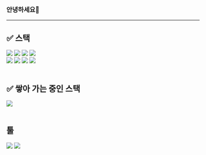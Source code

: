 ### 안녕하세요🐸
<hr>

<!--
**HanDeul-Kim/HanDeul-Kim** is a ✨ _special_ ✨ repository because its `README.md` (this file) appears on your GitHub profile.

Here are some ideas to get you started:

- 🔭 I’m currently working on ...
- 🌱 I’m currently learning ...
- 👯 I’m looking to collaborate on ...
- 🤔 I’m looking for help with ...
- 💬 Ask me about ...
- 📫 How to reach me: ...
- 😄 Pronouns: ...
- ⚡ Fun fact: ...
-->

## ✅ 스택
<div align="left">
<img src="https://img.shields.io/badge/HTML5-E34F26?style=flat-square&logo=HTML5&logoColor=white" />
<img src="https://img.shields.io/badge/CSS3-1572B6?style=flat-square&logo=CSS3&logoColor=white" />
<img src="https://img.shields.io/badge/scss-CC6699?style=flat-square&logo=sass&logoColor=white" />
<img src="https://img.shields.io/badge/javascript-F7DF1E?style=flat-square&logo=JAVASCRIPT&logoColor=white" /><br>
<img src="https://img.shields.io/badge/React-61DAFB?style=flat-square&logo=REACT&logoColor=white" />
<img src="https://img.shields.io/badge/Node.js-339933?style=flat-square&logo=node.js&logoColor=white" />
<img src="https://img.shields.io/badge/Axios-5A29E4?style=flat-square&logo=Axios&logoColor=white" />
<img src="https://img.shields.io/badge/Three.js-000000?style=flat-square&logo=Three.js&logoColor=white" />
</div>
<br>


## ✅ 쌓아 가는 중인 스택
<div align="left">
<img src="https://img.shields.io/badge/Next.js-000000?style=flat-square&logo=Next.js&logoColor=white" />
</div>
<br>

## 툴
<div align="left">
<img src="https://img.shields.io/badge/Visual Studio Code-007ACC?style=flat-square&logo=Visual Studio Code&logoColor=white" />
<img src="https://img.shields.io/badge/Figma-F24E1E?style=flat-square&logo=Figma&logoColor=white" />
</div>
